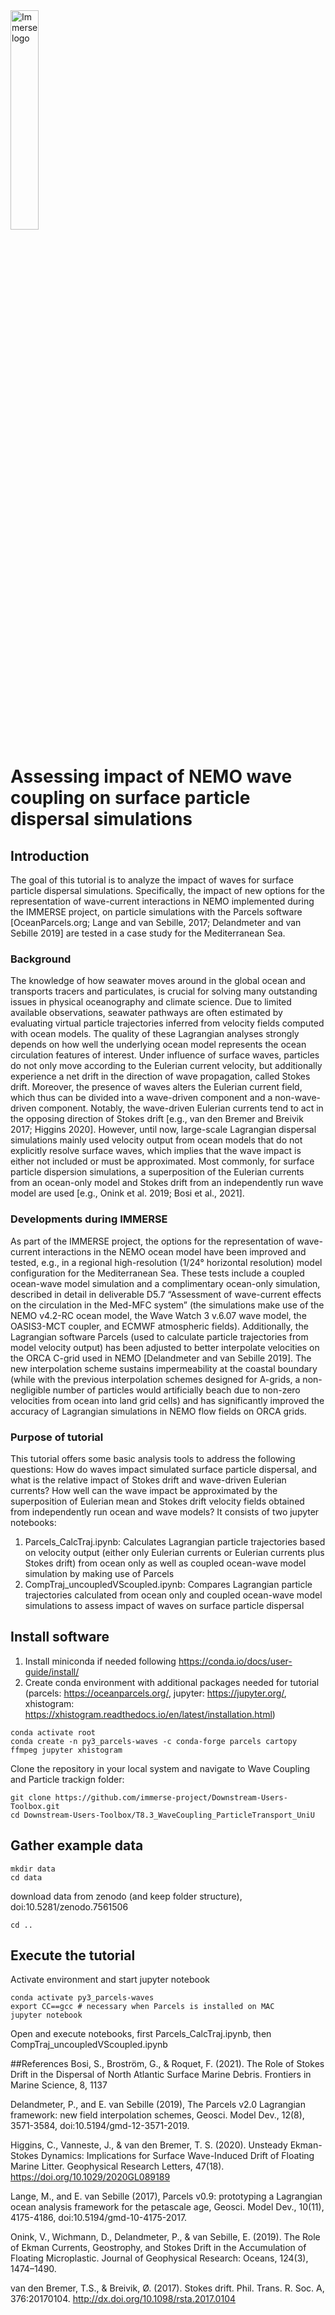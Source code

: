 <div class="row">
  <div class="column">
   <img src="https://immerse-ocean.eu/img/headers/immerse-header-logo.png"
     alt="Immerse logo"
     style="width:30%" />
  </div>
  
# Assessing impact of NEMO wave coupling on surface particle dispersal simulations

## Introduction
The goal of this tutorial is to analyze the impact of waves for surface particle dispersal simulations. Specifically, the impact of new options for the representation of wave-current interactions in NEMO implemented during the IMMERSE project, on particle simulations with the Parcels software [OceanParcels.org; Lange and van Sebille, 2017; Delandmeter and van Sebille 2019] are tested in a case study for the Mediterranean Sea.
### Background
The knowledge of how seawater moves around in the global ocean and transports tracers and particulates, is crucial for solving many outstanding issues in physical oceanography and climate science. Due to limited available observations, seawater pathways are often estimated by evaluating virtual particle trajectories inferred from velocity fields computed with ocean models. The quality of these Lagrangian analyses strongly depends on how well the underlying ocean model represents the ocean circulation features of interest. Under influence of surface waves, particles do not only move according to the Eulerian current velocity, but additionally experience a net drift in the direction of wave propagation, called Stokes drift. Moreover, the presence of waves alters the Eulerian current field, which thus can be divided into a wave-driven component and a non-wave-driven component. Notably, the wave-driven Eulerian currents tend to act in the opposing direction of Stokes drift [e.g., van den Bremer and Breivik 2017; Higgins 2020]. 
However, until now, large-scale Lagrangian dispersal simulations mainly used velocity output from ocean models that do not explicitly resolve surface waves, which implies that the wave impact is either not included or must be approximated. Most commonly, for surface particle dispersion simulations, a superposition of the Eulerian currents from an ocean-only model and Stokes drift from an independently run wave model are used [e.g., Onink et al. 2019; Bosi et al., 2021]. 
### Developments during IMMERSE
As part of the IMMERSE project, the options for the representation of wave-current interactions in the NEMO ocean model have been improved and tested, e.g., in a regional high-resolution (1/24° horizontal resolution) model configuration for the Mediterranean Sea. These tests include a coupled ocean-wave model simulation and a complimentary ocean-only simulation, described in detail in deliverable D5.7 “Assessment of wave-current effects on the circulation in the Med-MFC system” (the simulations make use of the NEMO v4.2-RC ocean model, the Wave Watch 3 v.6.07 wave model, the OASIS3-MCT coupler, and ECMWF atmospheric fields). 
Additionally, the Lagrangian software Parcels (used to calculate particle trajectories from model velocity output) has been adjusted to better interpolate velocities on the ORCA C-grid used in NEMO [Delandmeter and van Sebille 2019]. The new interpolation scheme sustains impermeability at the coastal boundary (while with the previous interpolation schemes designed for A-grids, a non-negligible number of particles would artificially beach due to non-zero velocities from ocean into land grid cells) and has significantly improved the accuracy of Lagrangian simulations in NEMO flow fields on ORCA grids. 
### Purpose of tutorial
This tutorial offers some basic analysis tools to address the following questions: How do waves impact simulated surface particle dispersal, and what is the relative impact of Stokes drift and wave-driven Eulerian currents? How well can the wave impact be approximated by the superposition of Eulerian mean and Stokes drift velocity fields obtained from independently run ocean and wave models?
It consists of two jupyter notebooks:
1. Parcels_CalcTraj.ipynb: Calculates Lagrangian particle trajectories based on velocity output (either only Eulerian currents or Eulerian currents plus Stokes drift) from ocean only as well as coupled ocean-wave model simulation by making use of Parcels
2. CompTraj_uncoupledVScoupled.ipynb: Compares Lagrangian particle trajectories calculated from ocean only and coupled ocean-wave model simulations to assess impact of waves on surface particle dispersal


## Install software
1. Install miniconda if needed following https://conda.io/docs/user-guide/install/
2. Create conda environment with additional packages needed for tutorial (parcels: https://oceanparcels.org/, jupyter: https://jupyter.org/, xhistogram: https://xhistogram.readthedocs.io/en/latest/installation.html)
```
conda activate root
conda create -n py3_parcels-waves -c conda-forge parcels cartopy ffmpeg jupyter xhistogram
```
Clone the repository in your local system and navigate to Wave Coupling and Particle trackign folder:

```
git clone https://github.com/immerse-project/Downstream-Users-Toolbox.git
cd Downstream-Users-Toolbox/T8.3_WaveCoupling_ParticleTransport_UniU
```

## Gather example data
```
mkdir data
cd data
```
download data from zenodo (and keep folder structure), doi:10.5281/zenodo.7561506

```
cd ..
```

## Execute the tutorial
Activate environment and start jupyter notebook
```
conda activate py3_parcels-waves
export CC==gcc # necessary when Parcels is installed on MAC
jupyter notebook
```
Open and execute notebooks, first Parcels_CalcTraj.ipynb, then CompTraj_uncoupledVScoupled.ipynb

##References
Bosi, S., Broström, G., & Roquet, F. (2021). The Role of Stokes Drift in the Dispersal of North Atlantic Surface Marine Debris. Frontiers in Marine Science, 8, 1137

Delandmeter, P., and E. van Sebille (2019), The Parcels v2.0 Lagrangian framework: new field interpolation schemes, Geosci. Model Dev., 12(8), 3571-3584, doi:10.5194/gmd-12-3571-2019.

Higgins, C., Vanneste, J., & van den Bremer, T. S. (2020). Unsteady Ekman-Stokes Dynamics: Implications for Surface Wave-Induced Drift of Floating Marine Litter. Geophysical Research Letters, 47(18). https://doi.org/10.1029/2020GL089189

Lange, M., and E. van Sebille (2017), Parcels v0.9: prototyping a Lagrangian ocean analysis framework for the petascale age, Geosci. Model Dev., 10(11), 4175-4186, doi:10.5194/gmd-10-4175-2017.

Onink, V., Wichmann, D., Delandmeter, P., & van Sebille, E. (2019). The Role of Ekman Currents, Geostrophy, and Stokes Drift in the Accumulation of Floating Microplastic. Journal of Geophysical Research: Oceans, 124(3), 1474–1490. 

van den Bremer, T.S., & Breivik, Ø. (2017). Stokes drift. Phil. Trans. R. Soc. A, 376:20170104. http://dx.doi.org/10.1098/rsta.2017.0104 



